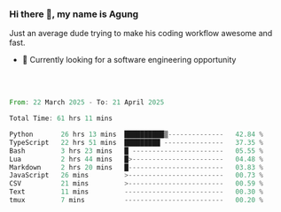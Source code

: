 ### Hi there 👋, my name is Agung
Just an average dude trying to make his coding workflow awesome and fast.

<!--
**agungfir98/agungfir98** is a ✨ _special_ ✨ repository because its `README.md` (this file) appears on your GitHub profile.
-->

- 🔭 Currently looking for a software engineering opportunity
<br/>
<br/>
<!--START_SECTION:waka-->

```rust
From: 22 March 2025 - To: 21 April 2025

Total Time: 61 hrs 11 mins

Python       26 hrs 13 mins  ██████████▒--------------   42.84 %
TypeScript   22 hrs 51 mins  █████████ ---------------   37.35 %
Bash         3 hrs 23 mins   █ -----------------------   05.55 %
Lua          2 hrs 44 mins   █>-----------------------   04.48 %
Markdown     2 hrs 20 mins   █------------------------   03.83 %
JavaScript   26 mins         >------------------------   00.73 %
CSV          21 mins         >------------------------   00.59 %
Text         11 mins         -------------------------   00.30 %
tmux         7 mins          -------------------------   00.20 %
```

<!--END_SECTION:waka-->

